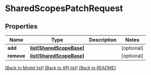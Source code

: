 # SharedScopesPatchRequest

## Properties
Name | Type | Description | Notes
------------ | ------------- | ------------- | -------------
**add** | [**list[SharedScopeBase]**](SharedScopeBase.md) |  | [optional] 
**remove** | [**list[SharedScopeBase]**](SharedScopeBase.md) |  | [optional] 

[[Back to Model list]](../README.md#documentation-for-models) [[Back to API list]](../README.md#documentation-for-api-endpoints) [[Back to README]](../README.md)

